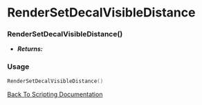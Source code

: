 # RenderSetDecalVisibleDistance

### RenderSetDecalVisibleDistance()
- ***Returns:*** 

### Usage

```Lua
RenderSetDecalVisibleDistance()
```


[Back To Scripting Documentation](../README.md)
